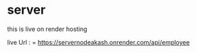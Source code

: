 # server

this is live on render hosting

live Url : = https://servernodeakash.onrender.com/api/employee
